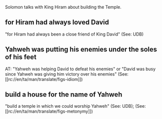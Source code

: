 Solomon talks with King Hiram about building the Temple.

## for Hiram had always loved David ##

"for Hiram had always been a close friend of King David" (See: UDB)

## Yahweh was putting his enemies under the soles of his feet ##

AT: "Yahweh was helping David to defeat his enemies" or "David was busy since Yahweh was giving him victory over his enemies" (See: [[rc://en/ta/man/translate/figs-idiom]])

## build a house for the name of Yahweh ##

"build a temple in which we could worship Yahweh" (See: UDB); (See: [[rc://en/ta/man/translate/figs-metonymy]])